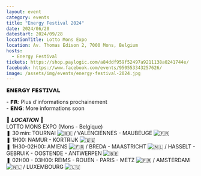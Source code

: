 ```yaml
---
layout: event
category: events
title: "Energy Festival 2024"
date: 2024/06/20
datestart: 2024/09/28
locationTitle: Lotto Mons Expo
location: Av. Thomas Edison 2, 7000 Mons, Belgium
hosts:
  - Energy Festival
tickets: https://shop.paylogic.com/a84ddf959f52497a9211138a0241744e/
facebook: https://www.facebook.com/events/950553343257626/
image: /assets/img/events/energy-festival-2024.jpg
---
```


𝗘𝗡𝗘𝗥𝗚𝗬 𝗙𝗘𝗦𝗧𝗜𝗩𝗔𝗟

\- 𝗙𝗥: Plus d'informations prochainement  
\- 𝗘𝗡𝗚: More informations soon

🚗 𝑳𝑶𝑪𝑨𝑻𝑰𝑶𝑵 🚗  
LOTTO MONS EXPO (Mons - Belgique)  
❚ 30 min: TOURNAI ![🇧🇪](https://static.xx.fbcdn.net/images/emoji.php/v9/tf3/2/16/1f1e7_1f1ea.png) / VALENCIENNES - MAUBEUGE ![🇫🇷](https://static.xx.fbcdn.net/images/emoji.php/v9/td3/2/16/1f1eb_1f1f7.png)  
❚ 1H00: NAMUR - KORTRIJK ![🇧🇪](https://static.xx.fbcdn.net/images/emoji.php/v9/tf3/2/16/1f1e7_1f1ea.png)  
❚ 1H30-02H00: AMIENS ![🇫🇷](https://static.xx.fbcdn.net/images/emoji.php/v9/td3/2/16/1f1eb_1f1f7.png) / BREDA - MAASTRICHT ![🇳🇱](https://static.xx.fbcdn.net/images/emoji.php/v9/tbd/2/16/1f1f3_1f1f1.png) / HASSELT - GEBRUIK - OOSTENDE - ANTWERPEN ![🇧🇪](https://static.xx.fbcdn.net/images/emoji.php/v9/tf3/2/16/1f1e7_1f1ea.png)  
❚ 02H00 - 03H00: REIMS - ROUEN - PARIS - METZ ![🇫🇷](https://static.xx.fbcdn.net/images/emoji.php/v9/td3/2/16/1f1eb_1f1f7.png) / AMSTERDAM ![🇳🇱](https://static.xx.fbcdn.net/images/emoji.php/v9/tbd/2/16/1f1f3_1f1f1.png) / LUXEMBOURG ![🇱🇺](https://static.xx.fbcdn.net/images/emoji.php/v9/t6b/2/16/1f1f1_1f1fa.png)